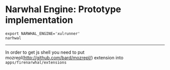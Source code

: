 Narwhal Engine: Prototype implementation
===========================================================

<pre>
<code>export NARWHAL_ENGINE='xulrunner'</code>
<code>narhwal</code>
</pre>

-------------------------

In order to get js shell you need to put mozrepl(http://github.com/bard/mozrepl/) extension into 
<code>apps/firenarwhal/extensions</code>


